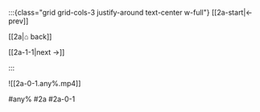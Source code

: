 :::{class="grid grid-cols-3 justify-around text-center w-full"}
[[2a-start|← prev]]

[[2a|⌂ back]]

[[2a-1-1|next →]]

:::

![[2a-0-1.any%.mp4]]

#any% #2a #2a-0-1